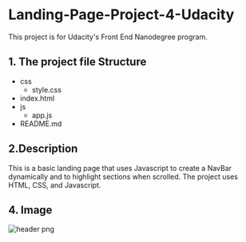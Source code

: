 # Landing-Page-Project-4-Udacity
This project is for Udacity's Front End Nanodegree program. 

## 1. The project file Structure
* css
    * style.css 
* index.html 
* js
    * app.js 
* README.md 

## 2.Description
This is a basic landing page that uses Javascript to create a NavBar dynamically and to highlight sections when scrolled. The project uses HTML, CSS, and Javascript.

## 4. Image
![header png](https://user-images.githubusercontent.com/123664349/220438441-2490cc8c-0bf2-4ebc-b797-243c129b62fd.jpg)












